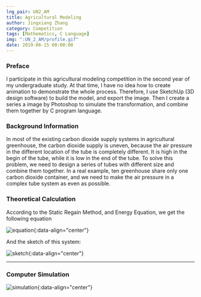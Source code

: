 ```yaml
---
lng_pair: UN2_AM
title: Agricultural Modeling
author: Jingxiang Zhang
category: Competition
tags: [Mathematics, C Language]
img: ":UN_2_AM/profile.gif"
date: 2019-06-15 00:00:00
---
```


### Preface
I participate in this agricultural modeling competition in the second year of my undergraduate study. At that time, I have no idea how to create animation to demonstrate the whole process. Therefore, I use SketchUp (3D design software) to build the model, and export the image. Then I create a series a image by Photoshop to simulate the transformation, and combine them together by C program language.

### Background Information
In most of the existing carbon dioxide supply systems in agricultural greenhouse, the carbon dioxide supply is uneven, because the air pressure in the different location of the tube is completely different. It is high in the begin of the tube, while it is low in the end of the tube. To solve this problem, we need to design a series of tubes with different size and combine them together. In a real example, ten greenhouse share only one carbon dioxide container, and we need to <!-- outline-start -->make the air pressure in a complex tube system as even as possible.<!-- outline-end -->

### Theoretical Calculation

According to the Static Regain Method, and Energy Equation, we get the following equation

![equation](:UN_2_AM/equation.png){:data-align="center"}

And the sketch of this system:

![sketch](:UN_2_AM/sketch.png){:data-align="center"}

***

### Computer Simulation

![simulation](:UN_2_AM/profile.gif){:data-align="center"}
